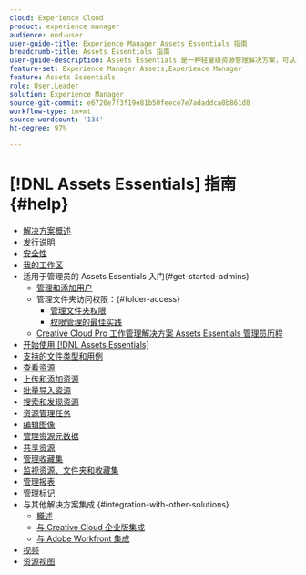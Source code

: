 ```yaml
---
cloud: Experience Cloud
product: experience manager
audience: end-user
user-guide-title: Experience Manager Assets Essentials 指南
breadcrumb-title: Assets Essentials 指南
user-guide-description: Assets Essentials 是一种轻量级资源管理解决方案，可从其他 Experience Cloud 应用程序中使用。
feature-set: Experience Manager Assets,Experience Manager
feature: Assets Essentials
role: User,Leader
solution: Experience Manager
source-git-commit: e6720e7f3f19e81b50feece7e7adaddca0b861d8
workflow-type: tm+mt
source-wordcount: '134'
ht-degree: 97%

---
```



# [!DNL Assets Essentials] 指南 {#help}

+ [解决方案概述](introduction.md)
+ [发行说明](release-notes.md)
+ [安全性](security-overview.md)
+ [我的工作区](my-workspace.md)
+ 适用于管理员的 Assets Essentials 入门{#get-started-admins}
   + [管理和添加用户](deploy-administer.md)
   + 管理文件夹访问权限：{#folder-access}
      + [管理文件夹权限](manage-permissions.md)
      + [权限管理的最佳实践](permission-management-best-practices.md)
   + [Creative Cloud Pro 工作管理解决方案 Assets Essentials 管理员历程](assets-essentials-cc-pro-work-management-admin-journey.md)
+ [开始使用 [!DNL Assets Essentials]](get-started.md)
+ [支持的文件类型和用例](supported-file-formats.md)
+ [查看资源](navigate-view.md)
+ [上传和添加资源](add-delete.md)
+ [批量导入资源](bulk-import-assets-view.md)
+ [搜索和发现资源](search.md)
+ [资源管理任务](manage-organize.md)
+ [编辑图像](edit-images.md)
+ [管理资源元数据](metadata.md)
+ [共享资源](share-links-for-assets.md)
+ [管理收藏集](manage-collections.md)
+ [监视资源、文件夹和收藏集](manage-notifications.md)
+ [管理报表](manage-reports.md)
+ [管理标记](tagging-management.md)
+ 与其他解决方案集成 {#integration-with-other-solutions}
   + [概述](integration.md)
   + [与 Creative Cloud 企业版集成](integrate-with-creative-cloud.md)
   + [与 Adobe Workfront 集成](integrate-with-workfront.md)
+ [视频](https://experienceleague.adobe.com/docs/experience-manager-learn/assets-essentials/overview.html?lang=zh-Hans)
+ [资源视图](assets-view-introduction.md)
